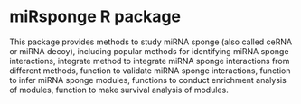 # miRsponge R package
This package provides methods to study miRNA sponge (also called ceRNA or miRNA decoy), including popular methods for identifying miRNA sponge interactions, integrate method to integrate miRNA sponge interactions from different methods, function to validate miRNA sponge interactions, function to infer miRNA sponge modules, functions to conduct enrichment analysis of modules, function to make survival analysis of modules.

